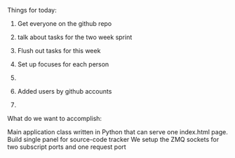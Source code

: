Things for today:

1. Get everyone on the github repo
2. talk about tasks for the two week sprint
3. Flush out tasks for this week
4. Set up focuses for each person
5. 


1. Added users by github accounts
2.
What do we want to accomplish:

Main application class written in Python that can serve one index.html page.
Build single panel for source-code tracker
We setup the ZMQ sockets for two subscript ports and one request port

